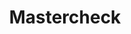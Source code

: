 ---
title: Mastercheck
slug: mastercheck
updated-on: '2024-05-30T13:44:31.749Z'
created-on: '2024-05-30T13:41:46.671Z'
published-on: '2024-05-30T13:54:32.469Z'
f_city-state-2:
- cms/city/hagerstown-md.md
- cms/city/stillwater-ok.md
- cms/city/charlottesville-va.md
f_locations:
- cms/payday-loan/mastercheck-20698.md
- cms/payday-loan/mastercheck-20699.md
- cms/payday-loan/mastercheck-20700.md
- cms/payday-loan/mastercheck-20701.md
f_states:
- cms/state/maryland.md
- cms/state/oklahoma.md
- cms/state/virginia.md
layout: '[company].html'
tags: company
---